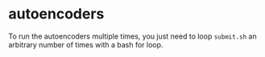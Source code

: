 # autoencoders


To run the autoencoders multiple times, you just need to loop `submit.sh` an arbitrary number of times with a bash for loop. 

